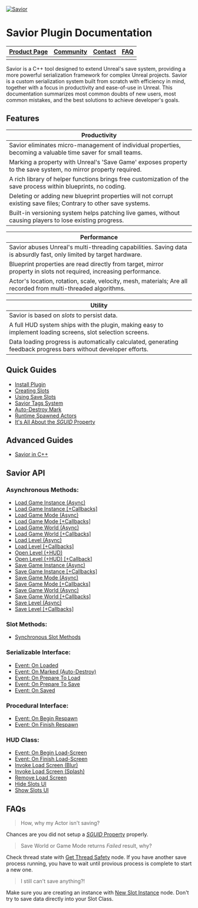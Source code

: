 [![Savior](https://i.imgur.com/fj3ZcYM.png)](https://www.unrealengine.com/marketplace/en-US/product/savior)

# Savior Plugin Documentation


| [Product Page](https://www.unrealengine.com/marketplace/en-US/product/savior) | [Community](https://forums.unrealengine.com/t/plugin-savior-3/110080) | [Contact](mailto:bruno_xavier_@msn.com) | [FAQ](#faqs) |
| ------- | ------- | ------- | ------- |
|   |   |   |   |

Savior is a C++ tool designed to extend Unreal's save system, providing a more powerful serialization framework for complex Unreal projects.
Savior is a custom serialization system built from scratch with efficiency in mind, together with a focus in productivity and ease-of-use in Unreal.
This documentation summarizes most common doubts of new users, most common mistakes, and the best solutions to achieve developer's goals.


## Features

| Productivity |
| ------------ |
| Savior eliminates micro-management of individual properties, becoming a valuable time saver for small teams.      |
| Marking a property with Unreal's 'Save Game' exposes property to the save system, no mirror property required.    |
| A rich library of helper functions brings free customization of the save process within blueprints, no coding.    |
| Deleting or adding new blueprint properties will not corrupt existing save files; Contrary to other save systems. |
| Built-in versioning system helps patching live games, without causing players to lose existing progress.          |

| Performance |
| ----------- |
| Savior abuses Unreal's multi-threading capabilities. Saving data is absurdly fast, only limited by target hardware. |
| Blueprint properties are read directly from target, mirror property in slots not required, increasing performance.  |
| Actor's location, rotation, scale, velocity, mesh, materials; Are all recorded from multi-threaded algorithms.      |

| Utility |
| ------- |
| Savior is based on *slots* to persist data. |
| A full HUD system ships with the plugin, making easy to implement loading screens, slot selection screens.        |
| Data loading progress is automatically calculated, generating feedback progress bars without developer efforts.   |


## Quick Guides

+ [Install Plugin](https://github.com/BrUnOXaVIeRLeiTE/Unreal-Savior.github.io/wiki/How-to-Install-Plugin "Savior Plugin Wiki")
+ [Creating Slots](https://forums.unrealengine.com/t/plugin-savior-3/110080/3 "Unreal Forums")
+ [Using Save Slots](https://forums.unrealengine.com/t/plugin-savior-3/110080/4 "Unreal Forums")
+ [Savior Tags System](https://forums.unrealengine.com/t/plugin-savior-3/110080/7 "Savior Forums")
+ [Auto-Destroy Mark](https://forums.unrealengine.com/t/plugin-savior-3/110080/5 "Unreal Forums")
+ [Runtime Spawned Actors](https://forums.unrealengine.com/t/plugin-savior-3/110080/6 "Unreal Forums")
+ [It's All About the *SGUID* Property](https://github.com/BrUnOXaVIeRLeiTE/Unreal-Savior.github.io/wiki/Understanding-SGUID "Savior Plugin Wiki")


## Advanced Guides
+ [Savior in C++](https://github.com/BrUnOXaVIeRLeiTE/Unreal-Savior.github.io/wiki/Savior-in-CPP "Savior Plugin Wiki")


## Savior API

### Asynchronous Methods:
+ [Load Game Instance (Async)](https://brunoxavierleite.github.io/Savior2API.github.io/SAVIOR_LoadGameInstance/nodes/UK2Node_AsyncAction.html)
+ [Load Game Instance [+Callbacks]](https://brunoxavierleite.github.io/Savior2API.github.io/SAVIOR_LoadGameInstance_Callback/nodes/UK2Node_AsyncAction.html)
+ [Load Game Mode (Async)](https://brunoxavierleite.github.io/Savior2API.github.io/SAVIOR_LoadGameMode/nodes/UK2Node_AsyncAction.html)
+ [Load Game Mode [+Callbacks]](https://brunoxavierleite.github.io/Savior2API.github.io/SAVIOR_LoadGameMode_Callback/nodes/UK2Node_AsyncAction.html)
+ [Load Game World (Async)](https://brunoxavierleite.github.io/Savior2API.github.io/SAVIOR_LoadGameWorld/nodes/UK2Node_AsyncAction.html)
+ [Load Game World [+Callbacks]](https://brunoxavierleite.github.io/Savior2API.github.io/SAVIOR_LoadGameWorld_Callback/nodes/UK2Node_AsyncAction.html)
+ [Load Level (Async)](https://brunoxavierleite.github.io/Savior2API.github.io/SAVIOR_LoadLevel/nodes/UK2Node_AsyncAction.html)
+ [Load Level [+Callbacks]](https://brunoxavierleite.github.io/Savior2API.github.io/SAVIOR_LoadLevel_Callback/nodes/UK2Node_AsyncAction.html)
+ [Open Level (+HUD)](https://brunoxavierleite.github.io/Savior2API.github.io/SAVIOR_OpenLevel/nodes/UK2Node_AsyncAction.html)
+ [Open Level (+HUD) [+Callback]](https://brunoxavierleite.github.io/Savior2API.github.io/SAVIOR_OpenLevel_Callback/nodes/UK2Node_AsyncAction.html)
+ [Save Game Instance (Async)](https://brunoxavierleite.github.io/Savior2API.github.io/SAVIOR_SaveGameInstance/nodes/UK2Node_AsyncAction.html)
+ [Save Game Instance [+Callbacks]](https://brunoxavierleite.github.io/Savior2API.github.io/SAVIOR_SaveGameInstance_Callback/nodes/UK2Node_AsyncAction.html)
+ [Save Game Mode (Async)](https://brunoxavierleite.github.io/Savior2API.github.io/SAVIOR_SaveGameMode/nodes/UK2Node_AsyncAction.html)
+ [Save Game Mode [+Callbacks]](https://brunoxavierleite.github.io/Savior2API.github.io/SAVIOR_SaveGameMode_Callback/nodes/UK2Node_AsyncAction.html)
+ [Save Game World (Async)](https://brunoxavierleite.github.io/Savior2API.github.io/SAVIOR_SaveGameWorld/nodes/UK2Node_AsyncAction.html)
+ [Save Game World [+Callbacks]](https://brunoxavierleite.github.io/Savior2API.github.io/SAVIOR_SaveGameWorld_Callback/nodes/UK2Node_AsyncAction.html)
+ [Save Level (Async)](https://brunoxavierleite.github.io/Savior2API.github.io/SAVIOR_SaveLevel/nodes/UK2Node_AsyncAction.html)
+ [Save Level [+Callbacks]](https://brunoxavierleite.github.io/Savior2API.github.io/SAVIOR_SaveLevel_Callback/nodes/UK2Node_AsyncAction.html)

### Slot Methods:
+ [Synchronous Slot Methods](https://brunoxavierleite.github.io/Savior2API.github.io/Savior3/Savior3.html)

### Serializable Interface:
+ [Event: On Loaded](https://brunoxavierleite.github.io/Savior2API.github.io/SAVIOR_Serializable/nodes/OnLoaded.html)
+ [Event: On Marked (Auto-Destroy)](https://brunoxavierleite.github.io/Savior2API.github.io/SAVIOR_Serializable/nodes/OnMarkedAutoDestroy.html)
+ [Event: On Prepare To Load](https://brunoxavierleite.github.io/Savior2API.github.io/SAVIOR_Serializable/nodes/OnPrepareToLoad.html)
+ [Event: On Prepare To Save](https://brunoxavierleite.github.io/Savior2API.github.io/SAVIOR_Serializable/nodes/OnPrepareToSave.html)
+ [Event: On Saved](https://brunoxavierleite.github.io/Savior2API.github.io/SAVIOR_Serializable/nodes/OnSaved.html)

### Procedural Interface:
+ [Event: On Begin Respawn](https://brunoxavierleite.github.io/Savior2API.github.io/SAVIOR_Procedural/nodes/OnBeginRespawn.html)
+ [Event: On Finish Respawn](https://brunoxavierleite.github.io/Savior2API.github.io/SAVIOR_Procedural/nodes/OnFinishRespawn.html)

### HUD Class:
+ [Event: On Begin Load-Screen](https://brunoxavierleite.github.io/Savior2API.github.io/HUD_SaviorUI/nodes/OnBeganLoadScreen.html)
+ [Event: On Finish Load-Screen](https://brunoxavierleite.github.io/Savior2API.github.io/HUD_SaviorUI/nodes/OnFinishedLoadScreen.html)
+ [Invoke Load Screen (Blur)](https://brunoxavierleite.github.io/Savior2API.github.io/HUD_SaviorUI/nodes/DisplayBlurLoadScreenHUD.html)
+ [Invoke Load Screen (Splash)](https://brunoxavierleite.github.io/Savior2API.github.io/HUD_SaviorUI/nodes/DisplaySplashLoadScreenHUD.html)
+ [Remove Load Screen](https://brunoxavierleite.github.io/Savior2API.github.io/HUD_SaviorUI/nodes/RemoveLoadScreen.html)
+ [Hide Slots UI](https://brunoxavierleite.github.io/Savior2API.github.io/HUD_SaviorUI/nodes/HideSlotPickerHUD.html)
+ [Show Slots UI](https://brunoxavierleite.github.io/Savior2API.github.io/HUD_SaviorUI/nodes/ShowSlotPickerHUD.html)


## FAQs

> How, why my Actor isn't saving?

Chances are you did not setup a [*SGUID* Property](https://github.com/BrUnOXaVIeRLeiTE/Unreal-Savior.github.io/wiki/Understanding-SGUID "Savior Plugin Wiki") properly.

> Save World or Game Mode returns *Failed* result, why?

Check thread state with [Get Thread Safety](https://github.com/BrUnOXaVIeRLeiTE/Unreal-Savior.github.io/wiki/Understanding-SGUID "Savior Plugin Wiki") node. If you have another save process running, you have to wait until provious process is complete to start a new one.

> I still can't save anything?!

Make sure you are creating an instance with [New Slot Instance](https://i.imgur.com/lxQhI3V.png) node. Don't try to save data directly into your Slot Class.